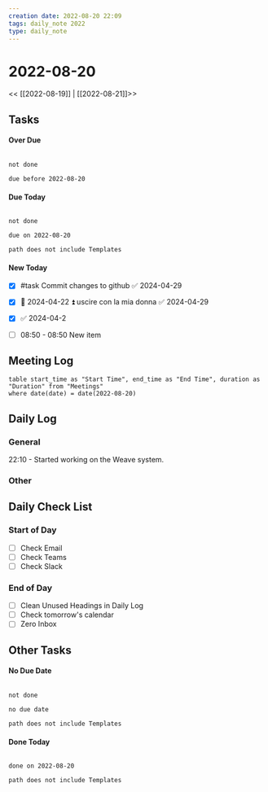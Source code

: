 ```yaml
---
creation date: 2022-08-20 22:09
tags: daily_note 2022
type: daily_note
---
```

# 2022-08-20
<< [[2022-08-19]] | [[2022-08-21]]>>

## Tasks

#### Over Due
```tasks

not done

due before 2022-08-20

```

#### Due Today
```tasks

not done

due on 2022-08-20

path does not include Templates

```

#### New Today

- [x] #task Commit changes to github ✅ 2024-04-29
- [x] 📅 2024-04-22 ⏫ uscire con la mia donna ✅ 2024-04-29
- [x]  ✅ 2024-04-2
- [ ] 08:50 - 08:50 New item



## Meeting Log

```dataview
table start_time as "Start Time", end_time as "End Time", duration as "Duration" from "Meetings"
where date(date) = date(2022-08-20)
```
## Daily Log

### General

22:10 - Started working on the Weave system.

### Other

## Daily Check List

### Start of Day
- [ ] Check Email
- [ ] Check Teams
- [ ] Check Slack

### End of Day
- [ ] Clean Unused Headings in Daily Log
- [ ] Check tomorrow's calendar
- [ ] Zero Inbox

## Other Tasks

#### No Due Date
```tasks

not done

no due date

path does not include Templates

```

#### Done Today

```tasks

done on 2022-08-20

path does not include Templates

```
